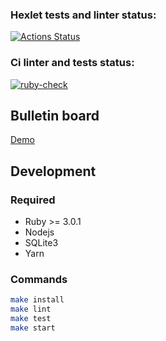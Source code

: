 ### Hexlet tests and linter status:
[![Actions Status](https://github.com/SaenkoJr/rails-project-lvl3/workflows/hexlet-check/badge.svg)](https://github.com/SaenkoJr/rails-project-lvl3/actions)

### Ci linter and tests status:
[![ruby-check](https://github.com/SaenkoJr/rails-project-lvl3/actions/workflows/ruby-check.yml/badge.svg?branch=main)](https://github.com/SaenkoJr/rails-project-lvl3/actions/workflows/ruby-check.yml)

## Bulletin board
[Demo](https://simple-bulletin-board.herokuapp.com)

## Development

### Required
* Ruby >= 3.0.1
* Nodejs
* SQLite3
* Yarn

### Commands
```sh
make install
make lint
make test
make start
```
